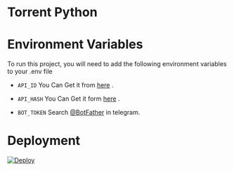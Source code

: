 # Torrent Python

# Environment Variables

To run this project, you will need to add the following environment variables to your .env file

- `API_ID` You Can Get it from [here](https://my.telegram.org/) .

- `API_HASH` You Can Get it form [here](https://my.telegram.org/) .

- `BOT_TOKEN` Search [@BotFather](https://t.me/botfather) in telegram.


# Deployment

[![Deploy](https://www.herokucdn.com/deploy/button.svg)](https://heroku.com/deploy?template=https://github.com/gautam8404/tr_python)
